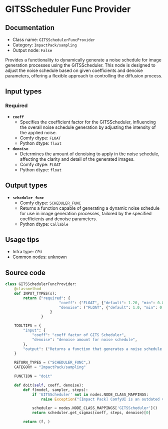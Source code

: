 # GITSScheduler Func Provider
## Documentation
- Class name: `GITSSchedulerFuncProvider`
- Category: `ImpactPack/sampling`
- Output node: `False`

Provides a functionality to dynamically generate a noise schedule for image generation processes using the GITSScheduler. This node is designed to adjust the noise schedule based on given coefficients and denoise parameters, offering a flexible approach to controlling the diffusion process.
## Input types
### Required
- **`coeff`**
    - Specifies the coefficient factor for the GITSScheduler, influencing the overall noise schedule generation by adjusting the intensity of the applied noise.
    - Comfy dtype: `FLOAT`
    - Python dtype: `float`
- **`denoise`**
    - Determines the amount of denoising to apply in the noise schedule, affecting the clarity and detail of the generated images.
    - Comfy dtype: `FLOAT`
    - Python dtype: `float`
## Output types
- **`scheduler_func`**
    - Comfy dtype: `SCHEDULER_FUNC`
    - Returns a function capable of generating a dynamic noise schedule for use in image generation processes, tailored by the specified coefficients and denoise parameters.
    - Python dtype: `Callable`
## Usage tips
- Infra type: `CPU`
- Common nodes: unknown


## Source code
```python
class GITSSchedulerFuncProvider:
    @classmethod
    def INPUT_TYPES(s):
        return {"required": {
                        "coeff": ("FLOAT", {"default": 1.20, "min": 0.80, "max": 1.50, "step": 0.05}),
                        "denoise": ("FLOAT", {"default": 1.0, "min": 0.0, "max": 1.0, "step": 0.01}),
                    }
                }

    TOOLTIPS = {
        "input": {
            "coeff": "coeff factor of GITS Scheduler",
            "denoise": "denoise amount for noise schedule",
        },
        "output": ("Returns a function that generates a noise schedule using GITSScheduler. This can be used in place of a predetermined noise schedule to dynamically generate a noise schedule based on the steps.",)
    }

    RETURN_TYPES = ("SCHEDULER_FUNC",)
    CATEGORY = "ImpactPack/sampling"

    FUNCTION = "doit"

    def doit(self, coeff, denoise):
        def f(model, sampler, steps):
            if 'GITSScheduler' not in nodes.NODE_CLASS_MAPPINGS:
                raise Exception("[Impact Pack] ComfyUI is an outdated version. Cannot use GITSScheduler.")

            scheduler = nodes.NODE_CLASS_MAPPINGS['GITSScheduler']()
            return scheduler.get_sigmas(coeff, steps, denoise)[0]

        return (f, )

```
